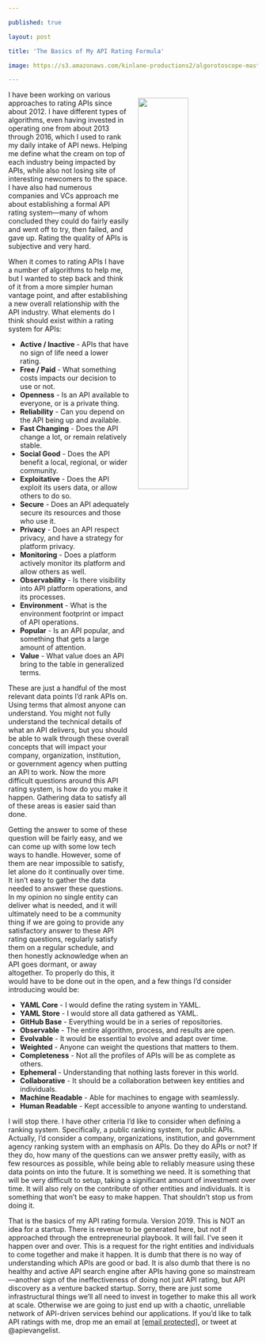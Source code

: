 ---
published: true
layout: post
title: 'The Basics of My API Rating Formula'
image: https://s3.amazonaws.com/kinlane-productions2/algorotoscope-master/aws-s3-square-supreme-court-judgement.jpg
---

<p><img src="https://s3.amazonaws.com/kinlane-productions2/algorotoscope-master/aws-s3-square-supreme-court-judgement.jpg" width="45%" align="right" style="padding: 15px;" />
I have been working on various approaches to rating APIs since about 2012. I have different types of algorithms, even having invested in operating one from about 2013 through 2016, which I used to rank my daily intake of API news. Helping me define what the cream on top of each industry being impacted by APIs, while also not losing site of interesting newcomers to the space. I have also had numerous companies and VCs approach me about establishing a formal API rating system—many of whom concluded they could do fairly easily and went off to try, then failed, and gave up. Rating the quality of APIs is subjective and very hard.

<p>When it comes to rating APIs I have a number of algorithms to help me, but I wanted to step back and think of it from a more simpler human vantage point, and after establishing a new overall relationship with the API industry. What elements do I think should exist within a rating system for APIs:

<ul>
  <li><strong>Active / Inactive</strong> - APIs that have no sign of life need a lower rating.</li>
  <li><strong>Free / Paid</strong> - What something costs impacts our decision to use or not.</li>
  <li><strong>Openness</strong> - Is an API available to everyone, or is a private thing.</li>
  <li><strong>Reliability</strong> - Can you depend on the API being up and available.</li>
  <li><strong>Fast Changing</strong> - Does the API change a lot, or remain relatively stable.</li>
  <li><strong>Social Good</strong> - Does the API benefit a local, regional, or wider community.</li>
  <li><strong>Exploitative</strong> - Does the API exploit its users data, or allow others to do so.</li>
  <li><strong>Secure</strong> - Does an API adequately secure its resources and those who use it.</li>
  <li><strong>Privacy</strong> - Does an API respect privacy, and have a strategy for platform privacy.</li>
  <li><strong>Monitoring</strong> - Does a platform actively monitor its platform and allow others as well.</li>
  <li><strong>Observability</strong> - Is there visibility into API platform operations, and its processes.</li>
  <li><strong>Environment</strong> - What is the environment footprint or impact of API operations.</li>
  <li><strong>Popular</strong> - Is an API popular, and something that gets a large amount of attention.</li>
  <li><strong>Value</strong> - What value does an API bring to the table in generalized terms.</li>
</ul>

<p>These are just a handful of the most relevant data points I’d rank APIs on. Using terms that almost anyone can understand. You might not fully understand the technical details of what an API delivers, but you should be able to walk through these overall concepts that will impact your company, organization, institution, or government agency when putting an API to work. Now the more difficult questions around this API rating system, is how do you make it happen. Gathering data to satisfy all of these areas is easier said than done.

<p>Getting the answer to some of these question will be fairly easy, and we can come up with some low tech ways to handle. However, some of them are near impossible to satisfy, let alone do it continually over time. It isn’t easy to gather the data needed to answer these questions. In my opinion no single entity can deliver what is needed, and it will ultimately need to be a community thing if we are going to provide any satisfactory answer to these API rating questions, regularly satisfy them on a regular schedule, and then honestly acknowledge when an API goes dormant, or away altogether. To properly do this, it would have to be done out in the open, and a few things I’d consider introducing would be:

<ul>
  <li><strong>YAML Core</strong> - I would define the rating system in YAML.</li>
  <li><strong>YAML Store</strong> - I would store all data gathered as YAML.</li>
  <li><strong>GitHub Base</strong> - Everything would be in a series of repositories.</li>
  <li><strong>Observable</strong> - The entire algorithm, process, and results are open.</li>
  <li><strong>Evolvable</strong> - It would be essential to evolve and adapt over time.</li>
  <li><strong>Weighted</strong> - Anyone can weight the questions that matters to them.</li>
  <li><strong>Completeness</strong> - Not all the profiles of APIs will be as complete as others.</li>
  <li><strong>Ephemeral</strong> - Understanding that nothing lasts forever in this world.</li>
  <li><strong>Collaborative</strong> - It should be a collaboration between key entities and individuals.</li>
  <li><strong>Machine Readable</strong> - Able for machines to engage with seamlessly.</li>
  <li><strong>Human Readable</strong> - Kept accessible to anyone wanting to understand.</li>
</ul>

<p>I will stop there. I have other criteria I’d like to consider when defining a ranking system. Specifically, a public ranking system, for public APIs. Actually, I’d consider a company, organizations, institution, and government agency ranking system with an emphasis on APIs. Do they do APIs or not? If they do, how many of the questions can we answer pretty easily, with as few resources as possible, while being able to reliably measure using these data points on into the future. It is something we need. It is something that will be very difficult to setup, taking a significant amount of investment over time. It will also rely on the contribute of other entities and individuals. It is something that won’t be easy to make happen. That shouldn’t stop us from doing it.

<p>That is the basics of my API rating formula. Version 2019. This is NOT an idea for a startup. There is revenue to be generated here, but not if approached through the entrepreneurial playbook. It will fail. I’ve seen it happen over and over. This is a request for the right entities and individuals to come together and make it happen. It is dumb that there is no way of understanding which APIs are good or bad. It is also dumb that there is no healthy and active API search engine after APIs having gone so mainstream—another sign of the ineffectiveness of doing not just API rating, but API discovery as a venture backed startup. Sorry, there are just some infrastructural things we’ll all need to invest in together to make this all work at scale. Otherwise we are going to just end up with a chaotic, unreliable network of API-driven services behind our applications. If you’d like to talk API ratings with me, drop me an email at <a href="/cdn-cgi/l/email-protection" class="__cf_email__" data-cfemail="91f8fff7fed1f0e1f8f4e7f0fff6f4fdf8e2e5bff2fefc">[email&#160;protected]</a>, or tweet at @apievangelist.



